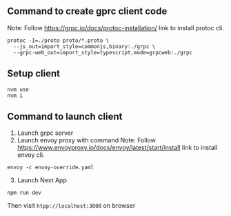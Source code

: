 ## Command to create gprc client code

Note: Follow https://grpc.io/docs/protoc-installation/ link to install protoc cli.

```
protoc -I=./proto proto/*.proto \
  --js_out=import_style=commonjs,binary:./grpc \
  --grpc-web_out=import_style=typescript,mode=grpcweb:./grpc
```

## Setup client

```
nvm use
nvm i
```

## Command to launch client

1. Launch grpc server
2. Launch envoy proxy with command
   Note: Follow https://www.envoyproxy.io/docs/envoy/latest/start/install link to install envoy cli.

```
envoy -c envoy-override.yaml
```

3. Launch Next App

```
npm run dev
```

Then visit `htpp://localhost:3000` on browser
